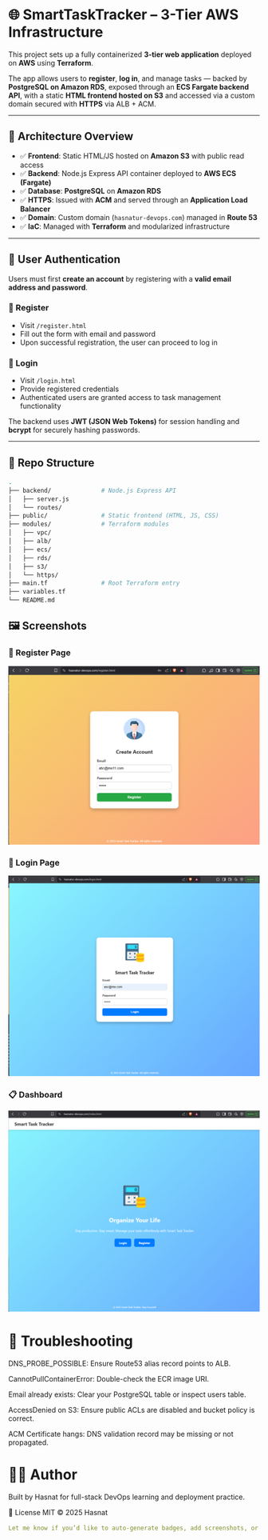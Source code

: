 # 🌐 SmartTaskTracker – 3-Tier AWS Infrastructure

This project sets up a fully containerized **3-tier web application** deployed on **AWS** using **Terraform**.

The app allows users to **register**, **log in**, and manage tasks — backed by **PostgreSQL on Amazon RDS**, exposed through an **ECS Fargate backend API**, with a static **HTML frontend hosted on S3** and accessed via a custom domain secured with **HTTPS** via ALB + ACM.

---

## 🧱 Architecture Overview

- ✅ **Frontend**: Static HTML/JS hosted on **Amazon S3** with public read access
- ✅ **Backend**: Node.js Express API container deployed to **AWS ECS (Fargate)**
- ✅ **Database**: **PostgreSQL** on **Amazon RDS**
- ✅ **HTTPS**: Issued with **ACM** and served through an **Application Load Balancer**
- ✅ **Domain**: Custom domain (`hasnatur-devops.com`) managed in **Route 53**
- ✅ **IaC**: Managed with **Terraform** and modularized infrastructure

---

## 👤 User Authentication

Users must first **create an account** by registering with a **valid email address and password**.

### 🔐 Register

- Visit `/register.html`
- Fill out the form with email and password
- Upon successful registration, the user can proceed to log in

### 🔑 Login

- Visit `/login.html`
- Provide registered credentials
- Authenticated users are granted access to task management functionality

The backend uses **JWT (JSON Web Tokens)** for session handling and **bcrypt** for securely hashing passwords.

---

## 📁 Repo Structure

```bash
.
├── backend/              # Node.js Express API
│   ├── server.js
│   └── routes/
├── public/               # Static frontend (HTML, JS, CSS)
├── modules/              # Terraform modules
│   ├── vpc/
│   ├── alb/
│   ├── ecs/
│   ├── rds/
│   ├── s3/
│   └── https/
├── main.tf               # Root Terraform entry
├── variables.tf
└── README.md
```

## 🖼 Screenshots
### 🔐 Register Page

![Register Page](assets/register.png)

### 🔐 Login Page

![Login Page](assets/login.png)

### 📋 Dashboard

![Dashboard](assets/index.png)


# 🧪 Troubleshooting
DNS_PROBE_POSSIBLE: Ensure Route53 alias record points to ALB.

CannotPullContainerError: Double-check the ECR image URI.

Email already exists: Clear your PostgreSQL table or inspect users table.

AccessDenied on S3: Ensure public ACLs are disabled and bucket policy is correct.

ACM Certificate hangs: DNS validation record may be missing or not propagated.

# 🧑‍💻 Author
Built by Hasnat for full-stack DevOps learning and deployment practice.

📜 License
MIT © 2025 Hasnat

```yaml
Let me know if you’d like to auto-generate badges, add screenshots, or include a deployment diagram!
```

